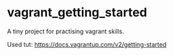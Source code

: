 vagrant_getting_started
=======================

A tiny project for practising vagrant skills.

Used tut:
https://docs.vagrantup.com/v2/getting-started
